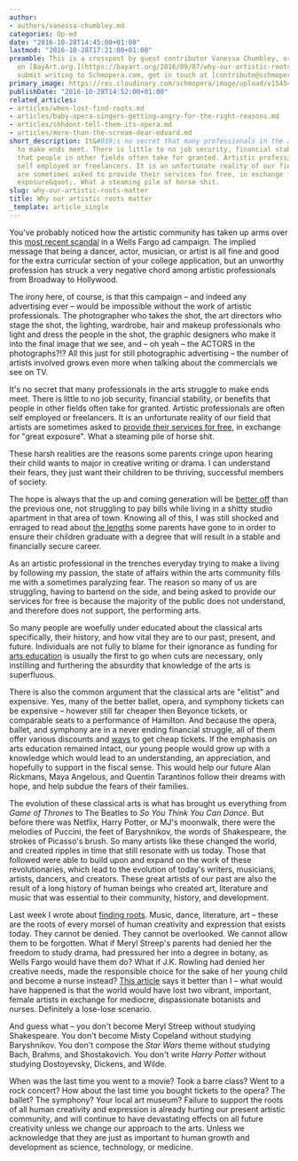 ```yaml
---
author:
- authors/vanessa-chumbley.md
categories: Op-ed
date: "2016-10-28T14:45:00+01:00"
lastmod: "2016-10-28T17:21:00+01:00"
preamble: This is a crosspost by guest contributor Vanessa Chumbley, originally published
  on [BayArt.org.](https://bayart.org/2016/09/07/why-our-artistic-roots-matter/) To
  submit writing to Schmopera.com, get in touch at [contribute@schmopera.com.](mailto:contribute@schmopera.com)
primary_image: https://res.cloudinary.com/schmopera/image/upload/v1545409169/media/webhook-uploads/1477662483669/2016-10-28---Garden.jpg.jpg
publishDate: "2016-10-28T14:52:00+01:00"
related_articles:
- articles/when-lost-find-roots.md
- articles/baby-opera-singers-getting-angry-for-the-right-reasons.md
- articles/shhdont-tell-them-its-opera.md
- articles/more-than-the-scream-dear-edvard.md
short_description: It&#039;s no secret that many professionals in the arts struggle
  to make ends meet. There is little to no job security, financial stability, or benefits
  that people in other fields often take for granted. Artistic professionals are often
  self employed or freelancers. It is an unfortunate reality of our field that artists
  are sometimes asked to provide their services for free, in exchange for &quot;great
  exposure&quot;. What a steaming pile of horse shit.
slug: why-our-artistic-roots-matter
title: Why our artistic roots matter
_template: article_single
---
```


You've probably noticed how the artistic community has taken up arms over this [most recent scandal](http://www.abc10.com/news/local/lincoln/wells-fargos-new-ad-campaign-upsets-artists/313394967) in a Wells Fargo ad campaign. The implied message that being a dancer, actor, musician, or artist is all fine and good for the extra curricular section of your college application, but an unworthy profession has struck a very negative chord among artistic professionals from Broadway to Hollywood.

The irony here, of course, is that this campaign – and indeed any advertising ever – would be impossible without the work of artistic professionals. The photographer who takes the shot, the art directors who stage the shot, the lighting, wardrobe, hair and makeup professionals who light and dress the people in the shot, the graphic designers who make it into the final image that we see, and – oh yeah – the ACTORS in the photographs?!? All this just for still photographic advertising – the number of artists involved grows even more when talking about the commercials we see on TV.

It's no secret that many professionals in the arts struggle to make ends meet. There is little to no job security, financial stability, or benefits that people in other fields often take for granted. Artistic professionals are often self employed or freelancers. It is an unfortunate reality of our field that artists are sometimes asked to [provide their services for free](http://www.artcrank.com/news/2016/6/28/whats-wrong-with-asking-people-to-work-for-free), in exchange for "great exposure". What a steaming pile of horse shit.

These harsh realities are the reasons some parents cringe upon hearing their child wants to major in creative writing or drama. I can understand their fears, they just want their children to be thriving, successful members of society.

The hope is always that the up and coming generation will be [better off](https://lefarfalleblog.wordpress.com/2016/09/05/today-for-millanniels-by-millennials/) than the previous one, not struggling to pay bills while living in a shitty studio apartment in that area of town. Knowing all of this, I was still shocked and enraged to read about [the lengths](https://www.washingtonpost.com/posteverything/wp/2016/09/02/meet-the-parents-who-wont-let-their-children-study-literature/?utm_term=.ece0506bb956) some parents have gone to in order to ensure their children graduate with a degree that will result in a stable and financially secure career.

As an artistic professional in the trenches everyday trying to make a living by following my passion, the state of affairs within the arts community fills me with a sometimes paralyzing fear. The reason so many of us are struggling, having to bartend on the side, and being asked to provide our services for free is because the majority of the public does not understand, and therefore does not support, the performing arts. 

So many people are woefully under educated about the classical arts specifically, their history, and how vital they are to our past, present, and future. Individuals are not fully to blame for their ignorance as funding for [arts education](http://www.nytimes.com/1993/02/03/us/as-schools-trim-budgets-the-arts-lose-their-place.html?pagewanted=all) is usually the first to go when cuts are necessary, only instilling and furthering the absurdity that knowledge of the arts is superfluous.

There is also the common argument that the classical arts are "elitist" and expensive. Yes, many of the better ballet, opera, and symphony tickets can be expensive – however still far cheaper then Beyonce tickets, or comparable seats to a performance of Hamilton. And because the opera, ballet, and symphony are in a never ending financial struggle, all of them offer various discounts and [ways](https://www.theguardian.com/music/2012/mar/04/cinemas-show-opera-ballet-3d) to get cheap tickets. If the emphasis on arts education remained intact, our young people would grow up with a knowledge which would lead to an understanding, an appreciation, and hopefully to support in the fiscal sense. This would help our future Alan Rickmans, Maya Angelous, and Quentin Tarantinos follow their dreams with hope, and help subdue the fears of their families.

The evolution of these classical arts is what has brought us everything from *Game of Thrones* to The Beatles to *So You Think You Can Dance*. But before there was Netflix, Harry Potter, or MJ's moonwalk, there were the melodies of Puccini, the feet of Baryshnikov, the words of Shakespeare, the strokes of Picasso's brush. So many artists like these changed the world, and created ripples in time that still resonate with us today. Those that followed were able to build upon and expand on the work of these revolutionaries, which lead to the evolution of today's writers, musicians, artists, dancers, and creators. These great artists of our past are also the result of a long history of human beings who created art, literature and music that was essential to their community, history, and development.

Last week I wrote about [finding roots](/when-lost-find-roots/). Music, dance, literature, art – these are the roots of every morsel of human creativity and expression that exists today. They cannot be denied. They cannot be overlooked. We cannot allow them to be forgotten. What if Meryl Streep's parents had denied her the freedom to study drama, had pressured her into a degree in botany, as Wells Fargo would have them do? What if J.K. Rowling had denied her creative needs, made the responsible choice for the sake of her young child and become a nurse instead? [This article](http://www.forbes.com/sites/emilywillingham/2016/09/04/wells-fargo-encourages-budding-actors-to-become-botanists-and-apologizes/#395059074a56) says it better than I – what would have happened is that the world would have lost two vibrant, important, female artists in exchange for mediocre, dispassionate botanists and nurses. Definitely a lose-lose scenario.

And guess what – you don't become Meryl Streep without studying Shakespeare. You don't become Misty Copeland without studying Baryshnikov. You don't compose the *Star Wars* theme without studying Bach, Brahms, and Shostakovich. You don't write *Harry Potter* without studying Dostoyevsky, Dickens, and Wilde.

When was the last time you went to a movie? Took a barre class? Went to a rock concert? How about the last time you bought tickets to the opera? The ballet? The symphony? Your local art museum? Failure to support the roots of all human creativity and expression is already hurting our present artistic community, and will continue to have devastating effects on all future creativity unless we change our approach to the arts. Unless we acknowledge that they are just as important to human growth and development as science, technology, or medicine.
